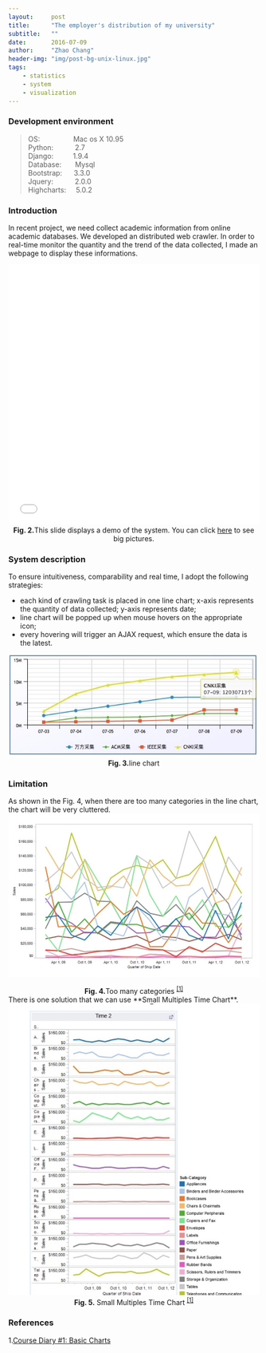 ```yaml
---
layout:     post
title:      "The employer's distribution of my university"
subtitle:   ""
date:       2016-07-09
author:     "Zhao Chang"
header-img: "img/post-bg-unix-linux.jpg"
tags:
    - statistics
    - system
    - visualization
---
```

### Development environment

>OS: &nbsp;&nbsp;&nbsp;&nbsp;&nbsp;&nbsp;&nbsp;&nbsp;&nbsp;&nbsp;&nbsp;&nbsp;&nbsp;&nbsp;&nbsp;&nbsp;Mac os X 10.95<br />
>Python: &nbsp;&nbsp;&nbsp;&nbsp;&nbsp;&nbsp;&nbsp;&nbsp;&nbsp;&nbsp;2.7<br />
>Django: &nbsp;&nbsp;&nbsp;&nbsp;&nbsp;&nbsp;&nbsp;&nbsp;&nbsp;1.9.4<br />
>Database:  &nbsp;&nbsp;&nbsp;&nbsp;&nbsp;&nbsp;Mysql<br />
>Bootstrap:  &nbsp;&nbsp;&nbsp;&nbsp;&nbsp;3.3.0<br />
>Jquery: &nbsp;&nbsp;&nbsp;&nbsp;&nbsp;&nbsp;&nbsp;&nbsp;&nbsp;&nbsp;2.0.0<br />
>Highcharts: &nbsp;&nbsp;&nbsp;&nbsp;5.0.2<br />

### Introduction

In recent project, we need collect academic information from online academic databases. We developed an distributed web crawler. In order to real-time monitor the quantity and the trend of the data collected, I made an webpage to display these informations.


<iframe src="/iframe/map/index.html" width="100%" height="521" frameborder="no" border="0"></iframe>

<center><b>Fig. 2.</b>This slide displays a demo of the system. You can click <a href="/iframe/map/index.html" target="\_blank">here</a> to see big pictures.</center>

### System description

To ensure intuitiveness, comparability and  real time, I adopt the following strategies:

*    each kind of crawling task is placed in one line chart; x-axis represents the quantity of data collected; y-axis represents date;
*    line chart will be popped up when mouse hovers on the appropriate icon;   
*    every hovering will trigger an AJAX request, which ensure the data is the latest.

<a href="/img/statistic/chart.jpg" target="\_blank" title="Click to see the big picture ">
<img src='/img/statistic/chart.jpg'/>
</a>

<center><b>Fig. 3.</b>line chart</center>

### Limitation

As shown in the Fig. 4, when there are too many categories in the line chart, the chart will be very cluttered.
<a href="/img/statistic/more-line.jpg" target="\_blank" title="Click to see the big picture ">
<img src='/img/statistic/more-line.jpg'/>
</a>
<center><b>Fig. 4.</b>Too many categories <sup><a href="#ref1" >[1]</a></sup></center>
There is one solution that we can use **Small Multiples Time Chart**.
<a href="/img/statistic/multiples.jpg" target="\_blank" title="Click to see the big picture ">
<img src='/img/statistic/multiples.jpg'/>
</a>


<center><b>Fig. 5.</b> Small Multiples Time Chart <sup><a href="#ref1" >[1]</a></sup></center>


### References
1.<a id="ref1">[Course Diary #1: Basic Charts](http://fellinlovewithdata.com/course-diary/course-diary-1-basic-charts)</a>
